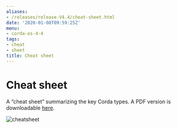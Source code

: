 ```yaml
---
aliases:
- /releases/release-V4.4/cheat-sheet.html
date: '2020-01-08T09:59:25Z'
menu:
- corda-os-4-4
tags:
- cheat
- sheet
title: Cheat sheet
---
```



# Cheat sheet

A “cheat sheet” summarizing the key Corda types. A PDF version is downloadable [here](_static/corda-cheat-sheet.pdf).

![cheatsheet](resources/cheatsheet.jpg "cheatsheet")
